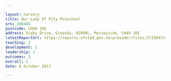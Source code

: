 ```yaml
---

layout: nursery
title: Our Lady Of Pity Preschool
urn: 306445
postcode: CH49 1RE
address: Rigby Drive, Greasby, WIRRAL, Merseyside, CH49 1RE
latestReportUrl: https://reports.ofsted.gov.uk/provider/files/2733047/urn/306445.pdf
teaching: 2
development: 2
leadership: 2
outcomes: 2
overall: 2
date: 6 October 2017

---
```

